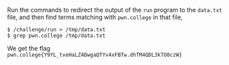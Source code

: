 Run the commands to redirect the output of the `run` program to the `data.txt` file, and then find terms matching with `pwn.college` in that file,
```
$ /challenge/run > /tmp/data.txt
$ grep pwn.college /tmp/data.txt
```

We get the flag `pwn.college{Y9YL_tveHaLZ4DwgaQTYv4xFBTw.dhTM4QDL3kTO0czW}`